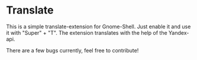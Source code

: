 # Translate
This is a simple translate-extension for Gnome-Shell. Just enable it and use it with "Super" + "T".
The extension translates with the help of the Yandex-api.

There are a few bugs currently, feel free to contribute!

